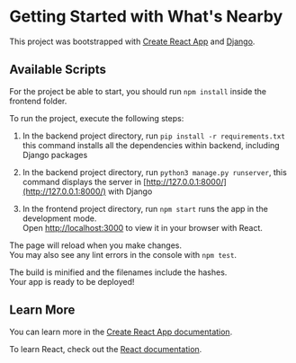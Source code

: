 # Getting Started with What's Nearby

This project was bootstrapped with [Create React App](https://github.com/facebook/create-react-app) and [Django](https://www.djangoproject.com/).


## Available Scripts
For the project be able to start, you should run `npm install` inside the frontend folder.

To run the project, execute the following steps:

1. In the backend project directory, run `pip install -r requirements.txt`
this command installs all the dependencies within backend, including Django packages

2. In the backend project directory, run `python3 manage.py runserver`, 
this command displays the server in [http://127.0.0.1:8000/](http://127.0.0.1:8000/) with Django

3. In the frontend project directory, run `npm start` runs the app in the development mode.\
Open [http://localhost:3000](http://localhost:3000) to view it in your browser with React.


The page will reload when you make changes.\
You may also see any lint errors in the console with `npm test`.

The build is minified and the filenames include the hashes.\
Your app is ready to be deployed!

## Learn More

You can learn more in the [Create React App documentation](https://facebook.github.io/create-react-app/docs/getting-started).

To learn React, check out the [React documentation](https://reactjs.org/).

